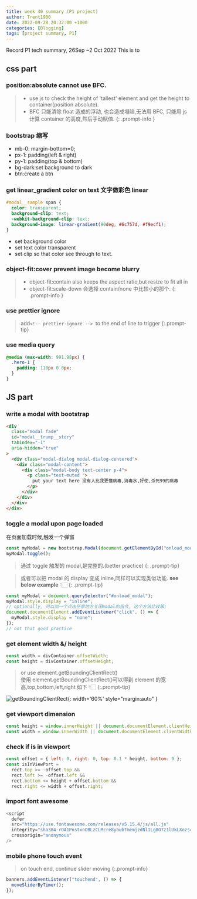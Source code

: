```yaml
---
title: week 40 summary (P1 project)
author: Trent1900
date: 2022-09-28 20:32:00 +1000
categories: [Blogging]
tags: [project summary, P1]
---
```


Record P1 tech summary, 26Sep ~2 Oct 2022
This is to

## css part

### position:absolute cannot use BFC.

> - use js to check the height of 'tallest' element and get the height to container(position absolute).
> - BFC 只能清除 float 造成的浮动, 也会造成塌陷,无法用 BFC, 只能用 js 计算 container 的高度,然后手动赋值. <!--  prettier-ignore -->
{: .prompt-info }

### bootstrap 缩写

- mb-0: margin-bottom=0;
- px-1: padding(left & right)
- py-1: padding(top & bottom)
- bg-dark:set background to dark
- btn:create a btn

### get linear_gradient color on text 文字做彩色 linear

```css
#modal__sample span {
  color: transparent;
  background-clip: text;
  -webkit-background-clip: text;
  background-image: linear-gradient(90deg, #6c757d, #f9ecf1);
}
```

- set background color
- set text color transparent
- set clip so that color see through to text.

### object-fit:cover prevent image become blurry

> - object-fit:contain also keeps the aspect ratio,but resize to fit all in
> - object-fit:scale-down 会选择 contain/none 中比较小的那个.<!--  prettier-ignore -->
{: .prompt-info }

### use prettier ignore

> add`<!-- prettier-ignore --> `to the end of line to trigger<!-- prettier-ignore -->
{:.prompt-tip}

### use media query

```css
@media (max-width: 991.98px) {
  .hero-1 {
    padding: 110px 0 0px;
  }
}
```

## JS part

### write a modal with bootstrap

```html
<div
  class="modal fade"
  id="modal__trump__story"
  tabindex="-1"
  aria-hidden="true"
>
  <div class="modal-dialog modal-dialog-centered">
    <div class="modal-content">
      <div class="modal-body text-center p-4">
        <p class="text-muted ">
          put your text here 没有人比我更懂病毒,消毒水,好使,杀死99的病毒
        </p>
      </div>
    </div>
  </div>
</div>
```

### toggle a modal upon page loaded

在页面加载时候,触发一个弹窗

```js
const myModal = new bootstrap.Modal(document.getElementById("onload_modal"));
myModal.toggle();
```

> 通过 toggle 触发的 modal,是完整的.(better practice)<!-- prettier-ignore -->
{: .prompt-tip}

> 或者可以把 modal 的 display 变成 inline,同样可以实现类似功能. **see below example** 👇🏻<!-- prettier-ignore -->
{: .prompt-tip}

```js
const myModal = document.querySelector("#onload_modal");
myModal.style.display = "inline";
// optionally, 可以加一个点击任意地方关闭modal的指令, 这个方法比较笨;
document.documentElement.addEventListener("click", () => {
  myModal.style.display = "none";
});
// not that good practice
```

### get element width &/ height

```js
const width = divContainer.offsetWidth;
const height = divContainer.offsetHeight;
```

> or use element.getBoundingClientRect()  
> 使用 element.getBoundingClientRect()可以得到 element 的宽高,top,bottom,left,right 如下 👇🏻<!-- prettier-ignore -->
{:.prompt-tip}

![getBoundingClientRect](https://developer.mozilla.org/en-US/docs/Web/API/Element/getBoundingClientRect/element-box-diagram.png){: width='60%' style="margin:auto" }

### get viewport dimension

```js
const height = window.innerHeight || document.documentElement.clientHeight;
const width = window.innerWidth || document.documentElement.clientWidth;
```

### check if is in viewport

```js
const offset = { left: 0, right: 0, top: 0.1 * height, bottom: 0 };
const isInViewPort =
  rect.top >= -offset.top &&
  rect.left >= -offset.left &&
  rect.bottom <= height + offset.bottom &&
  rect.right <= width + offset.right;
```

### import font awesome

```js
<script
  defer
  src="https://use.fontawesome.com/releases/v5.15.4/js/all.js"
  integrity="sha384-rOA1PnstxnOBLzCLMcre8ybwbTmemjzdNlILg8O7z1lUkLXozs4DHonlDtnE7fpc"
  crossorigin="anonymous"
/>
```

### mobile phone touch event

> on touch end, continue slider moving <!-- prettier-ignore -->
{:.prompt-info}

```js
banners.addEventListener("touchend", () => {
  moveSliderByTimer();
});
```
